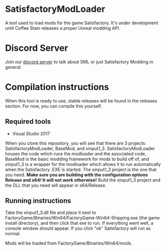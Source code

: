 # SatisfactoryModLoader
A tool used to load mods for the game Satisfactory. It's under development until Coffee Stain releases a proper Unreal modding API.

# Discord Server
Join our [discord server](https://discord.gg/QzcG9nX) to talk about SML or just Satisfactory Modding in general.

# Compilation instructions
When this tool is ready to use, stable releases will be found in the releases section. For now, you can compile this yourself.
## Required tools
* Visual Studio 2017

When you clone this repository, you will see that there are 3 projects: SatisfactoryModLoader, BaseMod, and xinput1_3. SatisfactoryModLoader houses the code which runs the modloader and the associated code, BaseMod is the basic modding framework for mods to build off of, and xinput1_3 is a wrapper for the modloader which allows it to run automatically when the Satisfactory .EXE is started.
The xinput1_3 project is the one that you need. __Make sure you are building with the configuration options Release and x64! It will not work otherwise!__
Build the xinput1_3 project and the DLL that you need will appear in x64/Release.
## Running instructions
Take the xinput1_3.dll file and place it next to FactoryGame/Binaries/Win64/FactoryGame-Win64-Shipping.exe (the game install directory), and then click that exe to run. If everything went well, a console window should appear. If you click "ok" Satisfactory will run as normal.

Mods will be loaded from FactoryGame/Binaries/Win64/mods.
